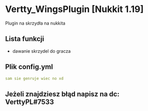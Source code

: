 # Vertty_WingsPlugin [Nukkit 1.19]
Plugin na skrzydła na nukkita

## Lista funkcji
- dawanie skrzydel do gracza

## Plik config.yml

```yml
sam sie genruje wiec no xd
```
## Jeżeli znajdziesz błąd napisz na dc: VerttyPL#7533
